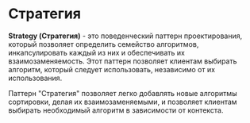 # Стратегия
**Strategy (Стратегия)** - это поведенческий паттерн проектирования, который позволяет определить семейство алгоритмов, 
инкапсулировать каждый из них и обеспечивать их взаимозаменяемость. Этот паттерн позволяет клиентам выбирать алгоритм, 
который следует использовать, независимо от их использования.

Паттерн "Стратегия" позволяет легко добавлять новые алгоритмы сортировки, делая их взаимозаменяемыми, и позволяет
клиентам выбирать необходимый алгоритм в зависимости от контекста.